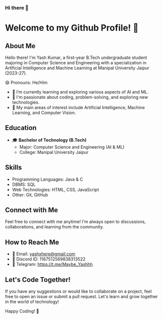 ### Hi there 👋

# Welcome to my Github Profile! 👋

## About Me

Hello there! I'm Yash Kumar, a first-year B.Tech undergraduate student majoring in Computer Science and Engineering with a specialization in Artificial Intelligence and Machine Learning at Manipal University Jaipur (2023-27).

😄 Pronouns: He/Him

- 🌱 I’m currently learning and exploring various aspects of AI and ML.
- 🔭 I'm passionate about coding, problem-solving, and exploring new technologies.
- 🤖 My main areas of interest include Artificial Intelligence, Machine Learning, and Computer Vision.

## Education

- 🎓 **Bachelor of Technology (B.Tech)**
  - Major: Computer Science and Engineering (AI & ML)
  - College: Manipal University Jaipur

## Skills

- Programming Languages: Java & C
- DBMS: SQL
- Web Technologies: HTML, CSS, JavaScript
- Other: Git, GitHub

## Connect with Me

Feel free to connect with me anytime! I'm always open to discussions, collaborations, and learning from the community.

## How to Reach Me

- 📧 Email: yashxhere@gmail.com
- 💬 Discord ID: 1167512569838313522
- 💬 Telegram: https://t.me/Maybe_Yashhh

## Let's Code Together!

If you have any suggestions or would like to collaborate on a project, feel free to open an issue or submit a pull request. Let's learn and grow together in the world of technology!

Happy Coding! 🚀

<!--
**YashhhCodesHere/YashhhCodesHere** is a ✨ _special_ ✨ repository because its `README.md` (this file) appears on your GitHub profile.

Here are some ideas to get you started:

- 🔭 I’m currently working on ...
- 🌱 I’m currently learning ...
- 👯 I’m looking to collaborate on ...
- 🤔 I’m looking for help with ...
- 💬 Ask me about ...
- 📫 How to reach me: ...
- 😄 Pronouns: ...
- ⚡ Fun fact: ...
-->
